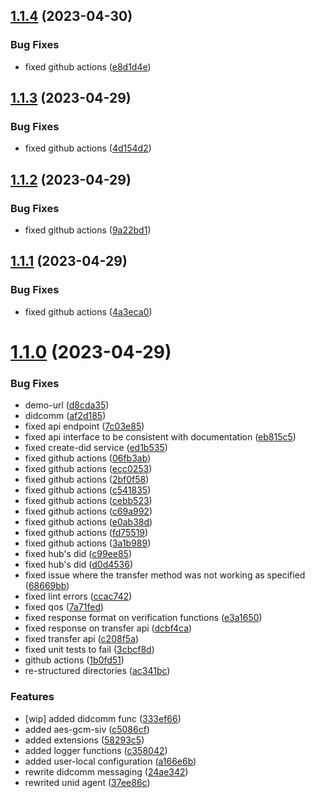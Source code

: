## [1.1.4](https://github.com/nodecross/nodex/compare/v1.1.3...v1.1.4) (2023-04-30)


### Bug Fixes

* fixed github actions ([e8d1d4e](https://github.com/nodecross/nodex/commit/e8d1d4e79addbe2fffeda51aaec66c2723e4d9c2))

## [1.1.3](https://github.com/nodecross/nodex/compare/v1.1.2...v1.1.3) (2023-04-29)


### Bug Fixes

* fixed github actions ([4d154d2](https://github.com/nodecross/nodex/commit/4d154d21d2444311ba62a888c9bd9fba96002067))

## [1.1.2](https://github.com/nodecross/nodex/compare/v1.1.1...v1.1.2) (2023-04-29)


### Bug Fixes

* fixed github actions ([9a22bd1](https://github.com/nodecross/nodex/commit/9a22bd18505c2d64e7c02f97470ba5cb0a2e1d93))

## [1.1.1](https://github.com/nodecross/nodex/compare/v1.1.0...v1.1.1) (2023-04-29)


### Bug Fixes

* fixed github actions ([4a3eca0](https://github.com/nodecross/nodex/commit/4a3eca07d5ef1e680f998354bdba56eb5fd8225d))

# [1.1.0](https://github.com/nodecross/nodex/compare/v1.0.0...v1.1.0) (2023-04-29)


### Bug Fixes

* demo-url ([d8cda35](https://github.com/nodecross/nodex/commit/d8cda35bfd22ed916c65b43370636a2815e3a328))
* didcomm ([af2d185](https://github.com/nodecross/nodex/commit/af2d185f564e9cbc4d64127dc8082ecb5838134f))
* fixed api endpoint ([7c03e85](https://github.com/nodecross/nodex/commit/7c03e85d767daa8dcd17e1e5a46431d137c0f131))
* fixed api interface to be consistent with documentation ([eb815c5](https://github.com/nodecross/nodex/commit/eb815c5c54e59685c79f6c2310f1e0dcd637b0b7))
* fixed create-did service ([ed1b535](https://github.com/nodecross/nodex/commit/ed1b5358af3506d67116022cbc23f2780aa5ba93))
* fixed github actions ([06fb3ab](https://github.com/nodecross/nodex/commit/06fb3ab432cef3b1799cd6dc8c24d4816bd7513b))
* fixed github actions ([ecc0253](https://github.com/nodecross/nodex/commit/ecc0253d08c519ffcd866012492ea4feb01f22e7))
* fixed github actions ([2bf0f58](https://github.com/nodecross/nodex/commit/2bf0f58e2ff4a9fab77b3981f7b51b7b2030659b))
* fixed github actions ([c541835](https://github.com/nodecross/nodex/commit/c5418354cb033010dcb61d53710bf4a70a45070b))
* fixed github actions ([cebb523](https://github.com/nodecross/nodex/commit/cebb52326d46380d18d96e642ccdf383f9c61b94))
* fixed github actions ([c69a992](https://github.com/nodecross/nodex/commit/c69a9923763be5cc0cfcb5ba3117a189ff4da5cc))
* fixed github actions ([e0ab38d](https://github.com/nodecross/nodex/commit/e0ab38d83efb241664ec6076a3f30d13030b9159))
* fixed github actions ([fd75519](https://github.com/nodecross/nodex/commit/fd75519a922caa96f294f99e18b01d2e654a4428))
* fixed github actions ([3a1b989](https://github.com/nodecross/nodex/commit/3a1b989eab9e73a27bf4ba1145953ed5ac41a593))
* fixed hub's did ([c99ee85](https://github.com/nodecross/nodex/commit/c99ee859fc99f694ca7bd38f54776fa267bdf724))
* fixed hub's did ([d0d4536](https://github.com/nodecross/nodex/commit/d0d45361414caf2ac3aca77d4971c5f277a031b5))
* fixed issue where the transfer method was not working as specified ([68669bb](https://github.com/nodecross/nodex/commit/68669bb1f7182955d82e6ff84246ab4b825abf3f))
* fixed lint errors ([ccac742](https://github.com/nodecross/nodex/commit/ccac742d7b040f48a308cf5ba6ba61396ef40c7e))
* fixed qos ([7a71fed](https://github.com/nodecross/nodex/commit/7a71fed8f8078f00bcf77a81b101ebf9f6309080))
* fixed response format on verification functions ([e3a1650](https://github.com/nodecross/nodex/commit/e3a1650dd88226a3899a59810c9c1a242f410ace))
* fixed response on transfer api ([dcbf4ca](https://github.com/nodecross/nodex/commit/dcbf4cac2832d500acd8ec90dc0d56ef044d6eeb))
* fixed transfer api ([c208f5a](https://github.com/nodecross/nodex/commit/c208f5abf3b1d25b38bc79b6eb46957e6a8947c3))
* fixed unit tests to fail ([3cbcf8d](https://github.com/nodecross/nodex/commit/3cbcf8d049d284692205e4aab6257709f5a67cc9))
* github actions ([1b0fd51](https://github.com/nodecross/nodex/commit/1b0fd51e2cd53df698e3280a9664fca9ac81f94d))
* re-structured directories ([ac341bc](https://github.com/nodecross/nodex/commit/ac341bc7375cb9abd7787df59c1806e3754d3ae4))


### Features

* [wip] added didcomm func ([333ef66](https://github.com/nodecross/nodex/commit/333ef661599c382e585bfa7621532b9a337f1fa5))
* added aes-gcm-siv ([c5086cf](https://github.com/nodecross/nodex/commit/c5086cfa0a224f4f054ecf281b4f5e5c0e89afb9))
* added extensions ([58293c5](https://github.com/nodecross/nodex/commit/58293c56e77ee15d75cdcd03ba883a6c208a613e))
* added logger functions ([c358042](https://github.com/nodecross/nodex/commit/c35804217c9977b6a2d6b4a93a789d74d7115444))
* added user-local configuration ([a166e6b](https://github.com/nodecross/nodex/commit/a166e6b48161acb7be9288cc3f280b6b82ebea3b))
* rewrite didcomm messaging ([24ae342](https://github.com/nodecross/nodex/commit/24ae3425d553a79f1f4f566dc932d547c72a57cf))
* rewrited unid agent ([37ee86c](https://github.com/nodecross/nodex/commit/37ee86c519889b16f2c2cdd3086f712491ca6bdf))

